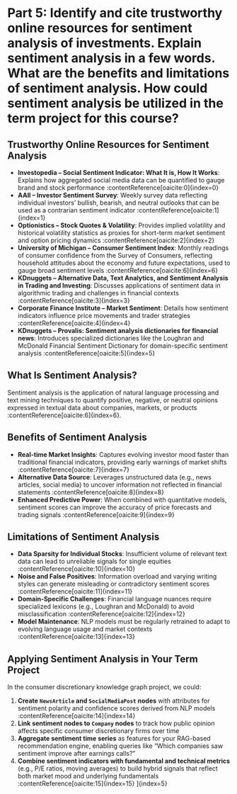 # Part 5:  Identify and cite trustworthy online resources for sentiment analysis of investments. Explain sentiment analysis in a few words. What are the benefits and limitations of sentiment analysis. How could sentiment analysis be utilized in the term project for this course?
## Trustworthy Online Resources for Sentiment Analysis

- **Investopedia – Social Sentiment Indicator: What It is, How It Works**: Explains how aggregated social media data can be quantified to gauge brand and stock performance :contentReference[oaicite:0]{index=0}  
- **AAII – Investor Sentiment Survey**: Weekly survey data reflecting individual investors’ bullish, bearish, and neutral outlooks that can be used as a contrarian sentiment indicator :contentReference[oaicite:1]{index=1}  
- **Optionistics – Stock Quotes & Volatility**: Provides implied volatility and historical volatility statistics as proxies for short-term market sentiment and option pricing dynamics :contentReference[oaicite:2]{index=2}  
- **University of Michigan – Consumer Sentiment Index**: Monthly readings of consumer confidence from the Survey of Consumers, reflecting household attitudes about the economy and future expectations, used to gauge broad sentiment levels :contentReference[oaicite:6]{index=6}  
- **KDnuggets – Alternative Data, Text Analytics, and Sentiment Analysis in Trading and Investing**: Discusses applications of sentiment data in algorithmic trading and challenges in financial contexts :contentReference[oaicite:3]{index=3}  
- **Corporate Finance Institute – Market Sentiment**: Details how sentiment indicators influence price movements and trader strategies :contentReference[oaicite:4]{index=4}  
- **KDnuggets – Provalis: Sentiment analysis dictionaries for financial news**: Introduces specialized dictionaries like the Loughran and McDonald Financial Sentiment Dictionary for domain-specific sentiment analysis :contentReference[oaicite:5]{index=5}  

## What Is Sentiment Analysis?

Sentiment analysis is the application of natural language processing and text mining techniques to quantify positive, negative, or neutral opinions expressed in textual data about companies, markets, or products :contentReference[oaicite:6]{index=6}.

## Benefits of Sentiment Analysis

- **Real-time Market Insights**: Captures evolving investor mood faster than traditional financial indicators, providing early warnings of market shifts :contentReference[oaicite:7]{index=7}  
- **Alternative Data Source**: Leverages unstructured data (e.g., news articles, social media) to uncover information not reflected in financial statements :contentReference[oaicite:8]{index=8}  
- **Enhanced Predictive Power**: When combined with quantitative models, sentiment scores can improve the accuracy of price forecasts and trading signals :contentReference[oaicite:9]{index=9}  

## Limitations of Sentiment Analysis

- **Data Sparsity for Individual Stocks**: Insufficient volume of relevant text data can lead to unreliable signals for single equities :contentReference[oaicite:10]{index=10}  
- **Noise and False Positives**: Information overload and varying writing styles can generate misleading or contradictory sentiment scores :contentReference[oaicite:11]{index=11}  
- **Domain-Specific Challenges**: Financial language nuances require specialized lexicons (e.g., Loughran and McDonald) to avoid misclassification :contentReference[oaicite:12]{index=12}  
- **Model Maintenance**: NLP models must be regularly retrained to adapt to evolving language usage and market contexts :contentReference[oaicite:13]{index=13}  

## Applying Sentiment Analysis in Your Term Project

In the consumer discretionary knowledge graph project, we could:

1. **Create `NewsArticle` and `SocialMediaPost` nodes** with attributes for sentiment polarity and confidence scores derived from NLP models :contentReference[oaicite:14]{index=14}  
2. **Link sentiment nodes to `Company` nodes** to track how public opinion affects specific consumer discretionary firms over time  
3. **Aggregate sentiment time series** as features for your RAG-based recommendation engine, enabling queries like “Which companies saw sentiment improve after earnings calls?”  
4. **Combine sentiment indicators with fundamental and technical metrics** (e.g., P/E ratios, moving averages) to build hybrid signals that reflect both market mood and underlying fundamentals :contentReference[oaicite:15]{index=15}  ]{index=5}   
